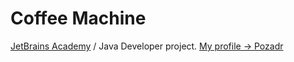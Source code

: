 # Coffee Machine

[JetBrains Academy](https://hyperskill.org) / Java Developer project.
[My profile -> Pozadr](https://hyperskill.org/profile/17362185 "Pozadr")
